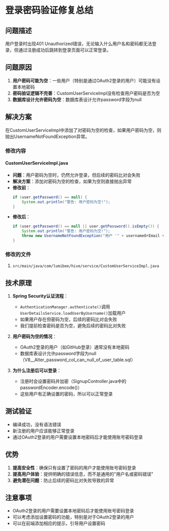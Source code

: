 # 登录密码验证修复总结

## 问题描述
用户登录时出现401 Unauthorized错误，无论输入什么用户名和密码都无法登录，但通过注册成功后跳转到登录页面可以正常登录。

## 问题原因
1. **用户密码可能为空**：一些用户（特别是通过OAuth2登录的用户）可能没有设置本地密码
2. **密码验证逻辑不完善**：CustomUserServiceImpl没有检查用户密码是否为空
3. **数据库设计允许密码为空**：数据库表设计允许password字段为null

## 解决方案
在CustomUserServiceImpl中添加了对密码为空的检查，如果用户密码为空，则抛出UsernameNotFoundException异常。

### 修改内容

#### CustomUserServiceImpl.java
- **问题**：用户密码为空时，仍然允许登录，但后续的密码比对会失败
- **解决方案**：添加对密码为空的检查，如果为空则直接抛出异常
- **修改前**：
  ```java
  if (user.getPassword() == null) {
      System.out.println("警告: 用户密码为空!");
  }
  ```
- **修改后**：
  ```java
  if (user.getPassword() == null || user.getPassword().isEmpty()) {
      System.out.println("警告: 用户密码为空!");
      throw new UsernameNotFoundException("用户 '" + usernameOrEmail + "' 未设置密码，无法登录");
  }
  ```

### 修改的文件
1. `src/main/java/com/lumibee/hive/service/CustomUserServiceImpl.java`

## 技术原理
1. **Spring Security认证流程**：
   - `AuthenticationManager.authenticate()`调用`UserDetailsService.loadUserByUsername()`加载用户
   - 如果用户存在但密码为空，后续的密码比对会失败
   - 我们提前检查密码是否为空，避免后续的密码比对失败

2. **用户密码为空的情况**：
   - OAuth2登录的用户（如GitHub登录）通常没有本地密码
   - 数据库表设计允许password字段为null（V8__Alter_password_col_can_null_of_user_table.sql）

3. **为什么注册后可以登录**：
   - 注册时会设置密码并加密（SignupController.java中的passwordEncoder.encode()）
   - 这些用户有正确设置的密码，所以可以正常登录

## 测试验证
- 编译成功，没有语法错误
- 新注册的用户应该能够正常登录
- 通过OAuth2登录的用户需要设置本地密码后才能使用账号密码登录

## 优势
1. **提高安全性**：确保只有设置了密码的用户才能使用账号密码登录
2. **提高用户体验**：提供明确的错误信息，而不是通用的"用户名或密码错误"
3. **避免潜在问题**：防止后续的密码比对失败导致的异常

## 注意事项
- OAuth2登录的用户需要设置本地密码后才能使用账号密码登录
- 可以考虑添加设置密码的功能，特别是对于OAuth2登录的用户
- 可以在前端添加相应的提示，引导用户设置密码
